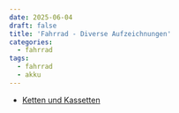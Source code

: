 ```yaml
---
date: 2025-06-04
draft: false
title: 'Fahrrad - Diverse Aufzeichnungen'
categories:
  - fahrrad
tags:
  - fahrrad
  - akku
---
```


<!--Fahrrad - Diverse Aufzeichnungen-->
<!--=============-->

- [Ketten und Kassetten](ketten.md)
